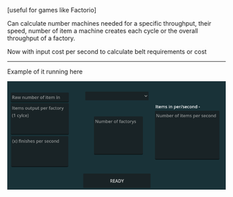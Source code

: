 [useful for games like Factorio]

Can calculate number machines needed for a specific throughput, their speed, number of item a machine creates each cycle or the overall throughput of a factory. 

Now with input cost per second to calculate belt requirements or cost

---
Example of it running here

![alt text](https://github.com/AaaaaaICO/Throughput-Calculator/blob/main/Other/Example.PNG "View Running")
